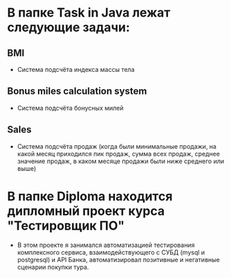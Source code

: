 # В папке Task in Java лежат следующие задачи:

## BMI
* Система подсчёта индекса массы тела

## Bonus miles calculation system
* Система подсчёта бонусных милей

## Sales
* Система подсчёта продаж (когда были минимальные продажи, на какой месяц приходился пик продаж, сумма всех продаж, среднее значение продаж, в каком месяце продажи были ниже среднего или выше)


# В папке Diploma находится дипломный проект курса "Тестировщик ПО"
* В этом проекте я занимался автоматизацией тестирования комплексного сервиса, взаимодействующего с СУБД (mysql и postgresql) и API Банка, автоматизировал позитивные и негативные сценарии покупки тура.
